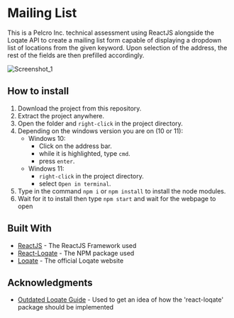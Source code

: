 # Mailing List

This is a Pelcro Inc. technical assessment using ReactJS alongside the Loqate API to create a mailing list form capable of displaying a dropdown list of locations from the given keyword. Upon selection of the address, the rest of the fields are then prefilled accordingly. 

![Screenshot_1](https://user-images.githubusercontent.com/89010606/193039651-7954eb0d-01c1-465c-be8f-b748dd97b4e0.png)

## How to install

1. Download the project from this repository.
2. Extract the project anywhere.
3. Open the folder and `right-click` in the project directory.
4. Depending on the windows version you are on (10 or 11):
   - Windows 10:
     - Click on the address bar.
     - while it is highlighted, type `cmd`.
     - press `enter`.
   - Windows 11:
     - `right-click` in the project directory.
     - select `Open in terminal`.
5. Type in the command `npm i` or `npm install` to install the node modules.
6. Wait for it to install then type `npm start` and wait for the webpage to open

## Built With

* [ReactJS](https://reactjs.org/) - The ReactJS Framework used
* [React-Loqate](https://www.npmjs.com/package/react-loqate) - The NPM package used
* [Loqate](https://www.loqate.com/) - The official Loqate website

## Acknowledgments

* [Outdated Loqate Guide](https://www.linkedin.com/pulse/loqate-address-lookup-react-allan-walker/) - Used to get an idea of how the 'react-loqate' package should be implemented
